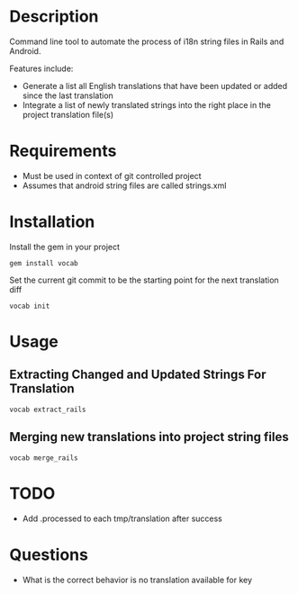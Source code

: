 # Description

Command line tool to automate the process of i18n string files in Rails and Android.

Features include:

  * Generate a list all English translations that have been updated or added since the last translation
  * Integrate a list of newly translated strings into the right place in the project translation file(s)

# Requirements

  * Must be used in context of git controlled project
  * Assumes that android string files are called strings.xml

# Installation

Install the gem in your project

    gem install vocab

Set the current git commit to be the starting point for the next translation diff

    vocab init

# Usage

## Extracting Changed and Updated Strings For Translation

    vocab extract_rails

## Merging new translations into project string files

    vocab merge_rails

# TODO

  * Add .processed to each tmp/translation after success

# Questions

  * What is the correct behavior is no translation available for key
